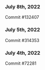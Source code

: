 ### July 8th, 2022

Commit #132407

### July 5th, 2022

Commit #314353


### July 4th, 2022

Commit #72281
